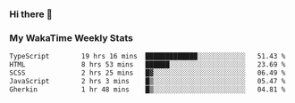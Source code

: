 ### Hi there 👋

<!--
**royschrauwen/royschrauwen** is a ✨ _special_ ✨ repository because its `README.md` (this file) appears on your GitHub profile.

Here are some ideas to get you started:

- 🔭 I’m currently working on ...
- 🌱 I’m currently learning ...
- 👯 I’m looking to collaborate on ...
- 🤔 I’m looking for help with ...
- 💬 Ask me about ...
- 📫 How to reach me: ...
- 😄 Pronouns: ...
- ⚡ Fun fact: ...
-->


### My WakaTime Weekly Stats
<!--START_SECTION:waka-->

```txt
TypeScript        19 hrs 16 mins  █████████████░░░░░░░░░░░░   51.43 %
HTML              8 hrs 53 mins   ██████░░░░░░░░░░░░░░░░░░░   23.69 %
SCSS              2 hrs 25 mins   █▓░░░░░░░░░░░░░░░░░░░░░░░   06.49 %
JavaScript        2 hrs 3 mins    █▒░░░░░░░░░░░░░░░░░░░░░░░   05.47 %
Gherkin           1 hr 48 mins    █▒░░░░░░░░░░░░░░░░░░░░░░░   04.81 %
```

<!--END_SECTION:waka-->

